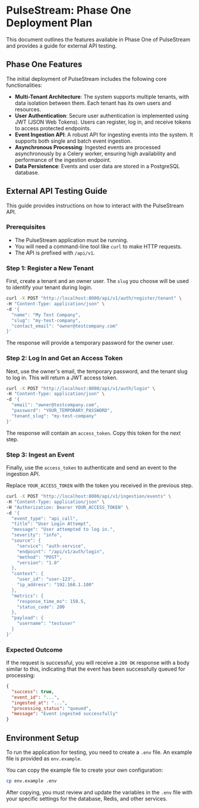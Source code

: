 # PulseStream: Phase One Deployment Plan

This document outlines the features available in Phase One of PulseStream and provides a guide for external API testing.

## Phase One Features

The initial deployment of PulseStream includes the following core functionalities:

- **Multi-Tenant Architecture**: The system supports multiple tenants, with data isolation between them. Each tenant has its own users and resources.
- **User Authentication**: Secure user authentication is implemented using JWT (JSON Web Tokens). Users can register, log in, and receive tokens to access protected endpoints.
- **Event Ingestion API**: A robust API for ingesting events into the system. It supports both single and batch event ingestion.
- **Asynchronous Processing**: Ingested events are processed asynchronously by a Celery worker, ensuring high availability and performance of the ingestion endpoint.
- **Data Persistence**: Events and user data are stored in a PostgreSQL database.

## External API Testing Guide

This guide provides instructions on how to interact with the PulseStream API.

### Prerequisites

- The PulseStream application must be running.
- You will need a command-line tool like `curl` to make HTTP requests.
- The API is prefixed with `/api/v1`.

### Step 1: Register a New Tenant

First, create a tenant and an owner user. The `slug` you choose will be used to identify your tenant during login.

```bash
curl -X POST "http://localhost:8000/api/v1/auth/register/tenant" \
-H "Content-Type: application/json" \
-d '{
  "name": "My Test Company",
  "slug": "my-test-company",
  "contact_email": "owner@testcompany.com"
}'
```

The response will provide a temporary password for the owner user.

### Step 2: Log In and Get an Access Token

Next, use the owner's email, the temporary password, and the tenant slug to log in. This will return a JWT access token.

```bash
curl -X POST "http://localhost:8000/api/v1/auth/login" \
-H "Content-Type: application/json" \
-d '{
  "email": "owner@testcompany.com",
  "password": "YOUR_TEMPORARY_PASSWORD",
  "tenant_slug": "my-test-company"
}'
```

The response will contain an `access_token`. Copy this token for the next step.

### Step 3: Ingest an Event

Finally, use the `access_token` to authenticate and send an event to the ingestion API.

Replace `YOUR_ACCESS_TOKEN` with the token you received in the previous step.

```bash
curl -X POST "http://localhost:8000/api/v1/ingestion/events" \
-H "Content-Type: application/json" \
-H "Authorization: Bearer YOUR_ACCESS_TOKEN" \
-d '{
  "event_type": "api_call",
  "title": "User Login Attempt",
  "message": "User attempted to log in.",
  "severity": "info",
  "source": {
    "service": "auth-service",
    "endpoint": "/api/v1/auth/login",
    "method": "POST",
    "version": "1.0"
  },
  "context": {
    "user_id": "user-123",
    "ip_address": "192.168.1.100"
  },
  "metrics": {
    "response_time_ms": 150.5,
    "status_code": 200
  },
  "payload": {
    "username": "testuser"
  }
}'
```

### Expected Outcome

If the request is successful, you will receive a `200 OK` response with a body similar to this, indicating that the event has been successfully queued for processing:

```json
{
  "success": true,
  "event_id": "...",
  "ingested_at": "...",
  "processing_status": "queued",
  "message": "Event ingested successfully"
}
```

## Environment Setup

To run the application for testing, you need to create a `.env` file. An example file is provided as `env.example`.

You can copy the example file to create your own configuration:

```bash
cp env.example .env
```

After copying, you must review and update the variables in the `.env` file with your specific settings for the database, Redis, and other services.
